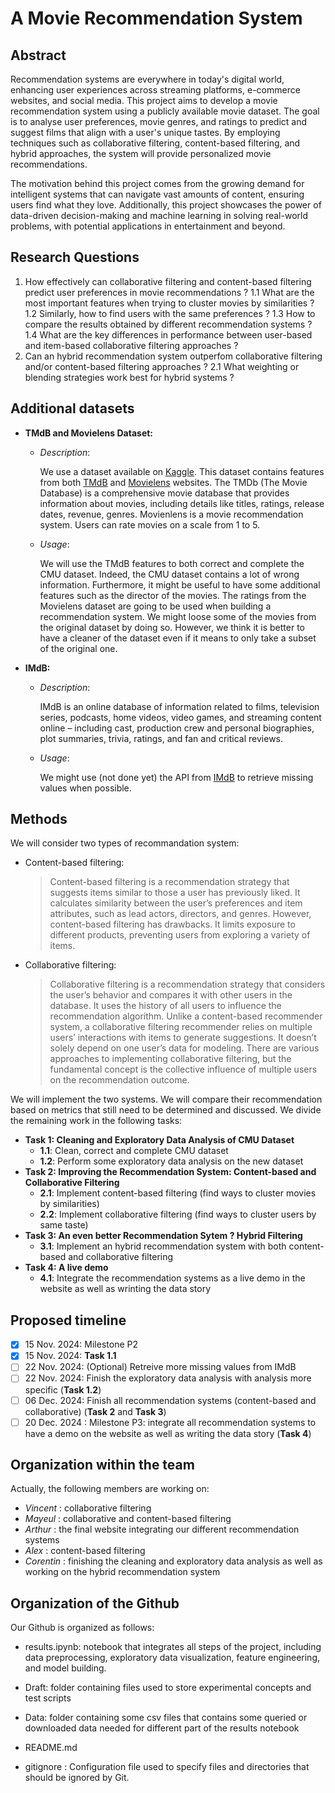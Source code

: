 # A Movie Recommendation System
## Abstract
Recommendation systems are everywhere in today's digital world, enhancing user experiences across streaming platforms, e-commerce websites, and social media. This project aims to develop a movie recommendation system using a publicly available movie dataset. The goal is to analyse user preferences, movie genres, and ratings to predict and suggest films that align with a user's unique tastes. By employing techniques such as collaborative filtering, content-based filtering, and hybrid approaches, the system will provide personalized movie recommendations.

The motivation behind this project comes from the growing demand for intelligent systems that can navigate vast amounts of content, ensuring users find what they love. Additionally, this project showcases the power of data-driven decision-making and machine learning in solving real-world problems, with potential applications in entertainment and beyond.

## Research Questions
1. How effectively can collaborative filtering and content-based filtering predict user preferences in movie recommendations ?
   1.1 What are the most important features when trying to cluster movies by similarities ?
   1.2 Similarly, how to find users with the same preferences ?
   1.3 How to compare the results obtained by different recommendation systems ?
   1.4 What are the key differences in performance between user-based and item-based collaborative filtering approaches ?
2. Can an hybrid recommendation system outperfom collaborative filtering and/or content-based filtering approaches ?
   2.1 What weighting or blending strategies work best for hybrid systems ?  
   
## Additional datasets
- __TMdB and Movielens Dataset:__
  
   - _Description_:
     
     We use a dataset available on [Kaggle](https://www.kaggle.com/datasets/rounakbanik/the-movies-dataset). This dataset contains features from both [TMdB](https://www.themoviedb.org/) and [Movielens](https://grouplens.org/datasets/movielens/) websites. The TMDb (The Movie Database) is a comprehensive movie database that provides information about movies, including details like titles, ratings, release dates, revenue, genres. Movienlens is a movie recommendation system. Users can rate movies on a scale from 1 to 5.
     
   - _Usage_:
     
     We will use the TMdB features to both correct and complete the CMU dataset. Indeed, the CMU dataset contains a lot of wrong information. Furthermore, it might be useful to have some additional features such as the director of the movies. The ratings from the Movielens dataset are going to be used when building a recommendation system. We might loose some of the movies from the original dataset by doing so. However, we think it is better to have a cleaner of the dataset even if it means to only take a subset of the original one.
     
- __IMdB:__

  - _Description_:
 
    IMdB is an online database of information related to films, television series, podcasts, home videos, video games, and streaming content online – including cast, production crew and personal biographies, plot summaries, trivia, ratings, and fan and critical reviews.
  
   - _Usage_:
     
     We might use (not done yet) the API from [IMdB](https://www.imdb.com/) to retrieve missing values when possible.
  
## Methods
We will consider two types of recommandation system: 
- Content-based filtering:
  
  > Content-based filtering is a recommendation strategy that suggests items similar to those a user has previously liked. It calculates similarity between the user’s preferences and item attributes, such as lead actors, directors, and genres. However, content-based filtering has drawbacks. It limits exposure to different products, preventing users from exploring a variety of items.

- Collaborative filtering:

  > Collaborative filtering is a recommendation strategy that considers the user’s behavior and compares it with other users in the database. It uses the history of all users to influence the recommendation algorithm. Unlike a content-based recommender system, a collaborative filtering recommender relies on multiple users’ interactions with items to generate suggestions. It doesn’t solely depend on one user’s data for modeling. There are various approaches to implementing collaborative filtering, but the fundamental concept is the collective influence of multiple users on the recommendation outcome.

We will implement the two systems. We will compare their recommendation based on metrics that still need to be determined and discussed. We divide the remaining work in the following tasks:


- __Task 1: Cleaning and Exploratory Data Analysis of CMU Dataset__
   - __1.1__: Clean, correct and complete CMU dataset 
   - __1.2__: Perform some exploratory data analysis on the new dataset
- __Task 2: Improving the Recommendation System: Content-based and Collaborative Filtering__      
   - __2.1__: Implement content-based filtering (find ways to cluster movies by similarities)         
   - __2.2__: Implement collaborative filtering (find ways to cluster users by same taste)  
- __Task 3: An even better Recommendation Sytem ? Hybrid Filtering__
   - __3.1__: Implement an hybrid recommendation system with both content-based and collaborative filtering
- __Task 4: A live demo__
   - __4.1__: Integrate the recommendation systems as a live demo in the website as well as wrinting the data story 
     
## Proposed timeline 
- [x] 15 Nov. 2024: Milestone P2
- [x] 15 Nov. 2024: __Task 1.1__
- [ ] 22 Nov. 2024: (Optional) Retreive more missing values from IMdB
- [ ] 22 Nov. 2024: Finish the exploratory data analysis with analysis more specific (__Task 1.2__)
- [ ] 06 Dec. 2024: Finish all recommendation systems (content-based and collaborative) (__Task 2__ and __Task 3__)
- [ ] 20 Dec. 2024 : Milestone P3: integrate all recommendation systems to have a demo on the website as well as writing the data story (__Task 4__)

## Organization within the team
Actually, the following members are working on:
- _Vincent_ : collaborative filtering
- _Mayeul_ : collaborative and content-based filtering
- _Arthur_ : the final website integrating our different recommendation systems
- _Alex_ : content-based filtering
- _Corentin_ : finishing the cleaning and exploratory data analysis as well as working on the hybrid recommendation system
  
## Organization of the Github
Our Github is organized as follows:
- results.ipynb: notebook that integrates all steps of the project, including data preprocessing, exploratory data visualization, feature engineering, and model building.
  
- Draft: folder containing files used to store experimental concepts and test scripts
- Data: folder containing some csv files that contains some queried or downloaded data needed for different part of the results notebook
- README.md
- gitignore : Configuration file used to specify files and directories that should be ignored by Git. 


